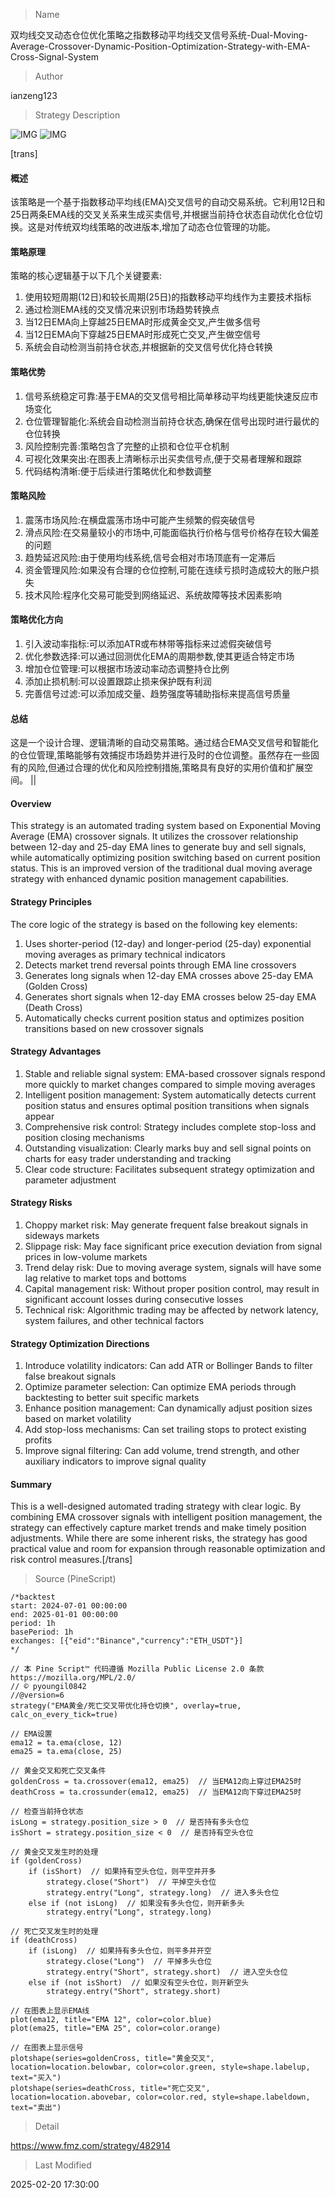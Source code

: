 
> Name

双均线交叉动态仓位优化策略之指数移动平均线交叉信号系统-Dual-Moving-Average-Crossover-Dynamic-Position-Optimization-Strategy-with-EMA-Cross-Signal-System

> Author

ianzeng123

> Strategy Description

![IMG](https://www.fmz.com/upload/asset/2d97fe02fb2c2951520e9.png)
![IMG](https://www.fmz.com/upload/asset/2d8d97b18fcb8737c8da8.png)




[trans]
#### 概述
该策略是一个基于指数移动平均线(EMA)交叉信号的自动交易系统。它利用12日和25日两条EMA线的交叉关系来生成买卖信号,并根据当前持仓状态自动优化仓位切换。这是对传统双均线策略的改进版本,增加了动态仓位管理的功能。

#### 策略原理
策略的核心逻辑基于以下几个关键要素:
1. 使用较短周期(12日)和较长周期(25日)的指数移动平均线作为主要技术指标
2. 通过检测EMA线的交叉情况来识别市场趋势转换点
3. 当12日EMA向上穿越25日EMA时形成黄金交叉,产生做多信号
4. 当12日EMA向下穿越25日EMA时形成死亡交叉,产生做空信号
5. 系统会自动检测当前持仓状态,并根据新的交叉信号优化持仓转换

#### 策略优势
1. 信号系统稳定可靠:基于EMA的交叉信号相比简单移动平均线更能快速反应市场变化
2. 仓位管理智能化:系统会自动检测当前持仓状态,确保在信号出现时进行最优的仓位转换
3. 风险控制完善:策略包含了完整的止损和仓位平仓机制
4. 可视化效果突出:在图表上清晰标示出买卖信号点,便于交易者理解和跟踪
5. 代码结构清晰:便于后续进行策略优化和参数调整

#### 策略风险
1. 震荡市场风险:在横盘震荡市场中可能产生频繁的假突破信号
2. 滑点风险:在交易量较小的市场中,可能面临执行价格与信号价格存在较大偏差的问题
3. 趋势延迟风险:由于使用均线系统,信号会相对市场顶底有一定滞后
4. 资金管理风险:如果没有合理的仓位控制,可能在连续亏损时造成较大的账户损失
5. 技术风险:程序化交易可能受到网络延迟、系统故障等技术因素影响

#### 策略优化方向
1. 引入波动率指标:可以添加ATR或布林带等指标来过滤假突破信号
2. 优化参数选择:可以通过回测优化EMA的周期参数,使其更适合特定市场
3. 增加仓位管理:可以根据市场波动率动态调整持仓比例
4. 添加止损机制:可以设置跟踪止损来保护既有利润
5. 完善信号过滤:可以添加成交量、趋势强度等辅助指标来提高信号质量

#### 总结
这是一个设计合理、逻辑清晰的自动交易策略。通过结合EMA交叉信号和智能化的仓位管理,策略能够有效捕捉市场趋势并进行及时的仓位调整。虽然存在一些固有的风险,但通过合理的优化和风险控制措施,策略具有良好的实用价值和扩展空间。 || 

#### Overview
This strategy is an automated trading system based on Exponential Moving Average (EMA) crossover signals. It utilizes the crossover relationship between 12-day and 25-day EMA lines to generate buy and sell signals, while automatically optimizing position switching based on current position status. This is an improved version of the traditional dual moving average strategy with enhanced dynamic position management capabilities.

#### Strategy Principles
The core logic of the strategy is based on the following key elements:
1. Uses shorter-period (12-day) and longer-period (25-day) exponential moving averages as primary technical indicators
2. Detects market trend reversal points through EMA line crossovers
3. Generates long signals when 12-day EMA crosses above 25-day EMA (Golden Cross)
4. Generates short signals when 12-day EMA crosses below 25-day EMA (Death Cross)
5. Automatically checks current position status and optimizes position transitions based on new crossover signals

#### Strategy Advantages
1. Stable and reliable signal system: EMA-based crossover signals respond more quickly to market changes compared to simple moving averages
2. Intelligent position management: System automatically detects current position status and ensures optimal position transitions when signals appear
3. Comprehensive risk control: Strategy includes complete stop-loss and position closing mechanisms
4. Outstanding visualization: Clearly marks buy and sell signal points on charts for easy trader understanding and tracking
5. Clear code structure: Facilitates subsequent strategy optimization and parameter adjustment

#### Strategy Risks
1. Choppy market risk: May generate frequent false breakout signals in sideways markets
2. Slippage risk: May face significant price execution deviation from signal prices in low-volume markets
3. Trend delay risk: Due to moving average system, signals will have some lag relative to market tops and bottoms
4. Capital management risk: Without proper position control, may result in significant account losses during consecutive losses
5. Technical risk: Algorithmic trading may be affected by network latency, system failures, and other technical factors

#### Strategy Optimization Directions
1. Introduce volatility indicators: Can add ATR or Bollinger Bands to filter false breakout signals
2. Optimize parameter selection: Can optimize EMA periods through backtesting to better suit specific markets
3. Enhance position management: Can dynamically adjust position sizes based on market volatility
4. Add stop-loss mechanisms: Can set trailing stops to protect existing profits
5. Improve signal filtering: Can add volume, trend strength, and other auxiliary indicators to improve signal quality

#### Summary
This is a well-designed automated trading strategy with clear logic. By combining EMA crossover signals with intelligent position management, the strategy can effectively capture market trends and make timely position adjustments. While there are some inherent risks, the strategy has good practical value and room for expansion through reasonable optimization and risk control measures.[/trans]



> Source (PineScript)

``` pinescript
/*backtest
start: 2024-07-01 00:00:00
end: 2025-01-01 00:00:00
period: 1h
basePeriod: 1h
exchanges: [{"eid":"Binance","currency":"ETH_USDT"}]
*/

// 本 Pine Script™ 代码遵循 Mozilla Public License 2.0 条款 https://mozilla.org/MPL/2.0/
// © pyoungil0842
//@version=6
strategy("EMA黄金/死亡交叉带优化持仓切换", overlay=true, calc_on_every_tick=true)

// EMA设置
ema12 = ta.ema(close, 12)
ema25 = ta.ema(close, 25)

// 黄金交叉和死亡交叉条件
goldenCross = ta.crossover(ema12, ema25)  // 当EMA12向上穿过EMA25时
deathCross = ta.crossunder(ema12, ema25)  // 当EMA12向下穿过EMA25时

// 检查当前持仓状态
isLong = strategy.position_size > 0  // 是否持有多头仓位
isShort = strategy.position_size < 0  // 是否持有空头仓位

// 黄金交叉发生时的处理
if (goldenCross)
    if (isShort)  // 如果持有空头仓位，则平空并开多
        strategy.close("Short")  // 平掉空头仓位
        strategy.entry("Long", strategy.long)  // 进入多头仓位
    else if (not isLong)  // 如果没有多头仓位，则开新多头
        strategy.entry("Long", strategy.long)

// 死亡交叉发生时的处理
if (deathCross)
    if (isLong)  // 如果持有多头仓位，则平多并开空
        strategy.close("Long")  // 平掉多头仓位
        strategy.entry("Short", strategy.short)  // 进入空头仓位
    else if (not isShort)  // 如果没有空头仓位，则开新空头
        strategy.entry("Short", strategy.short)

// 在图表上显示EMA线
plot(ema12, title="EMA 12", color=color.blue)
plot(ema25, title="EMA 25", color=color.orange)

// 在图表上显示信号
plotshape(series=goldenCross, title="黄金交叉", location=location.belowbar, color=color.green, style=shape.labelup, text="买入")
plotshape(series=deathCross, title="死亡交叉", location=location.abovebar, color=color.red, style=shape.labeldown, text="卖出")
```

> Detail

https://www.fmz.com/strategy/482914

> Last Modified

2025-02-20 17:30:00
